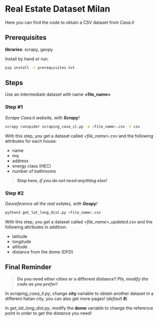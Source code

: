 # Real Estate Dataset Milan
Here you can find the code to obtain a CSV dataset from *Casa.it*

## Prerequisites 
**libraries**: scrapy, geopy


Install by hand or run:
```bash
pip install -r prerequisites.txt
```

## Steps
Use an intermediate dataset with name **<file_name>**

### Step #1

*Scrape Casa.it website, with **Scrapy**!* 

```bash
scrapy runspider scraping_casa_it.py -o <file_name>.csv -t csv
```

With this step, you get a dataset called *<file_name>.csv* and the following attributes for each house:
- name
- mq
- address
- energy class (HEC)
- number of bathrooms

> **Stop here, _if you do not need anything else!_**

### Step #2 

*Georeference all the real estates, with **Geopy**!*

```bash
python3 get_lat_long_dist.py <file_name>.csv
```

With this step, you get a dataset called *<file_name>_updated.csv* and the following attributes in addition:
- latitude
- longitude
- altitude
- distance from the dome (DFD)

## Final Reminder

> **Do you need other cities or a different distance? _Pls, modify the code as you prefer!_**

In *scraping_casa_it.py*, change **city** variable to obtain another dataset in a different italian city, you can also get more pages! (*default **8***)

In *get_lat_long_dist.py*, modify the **dome** variable to change the reference point in order to get the distance you need!

